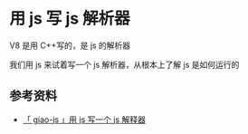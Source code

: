 # 用 js 写 js 解析器

V8 是用 C++写的，是 js 的解析器

我们用 js 来试着写一个 js 解析器，从根本上了解 js 是如何运行的

## 参考资料

-   [「 giao-js 」用 js 写一个 js 解释器](https://juejin.cn/post/6898093501376905230)
